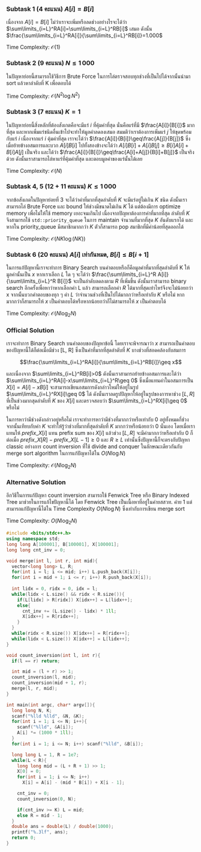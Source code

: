 ### Subtask 1 (4 คะแนน) $A[i]=B[i]$

เนื่องจาก $A[i]=B[i]$ ไม่ว่าเราจะเพิ่มหรือลดช่วงอย่างไรจะได้ว่า $\sum\limits_{i=L}^RA[i]=\sum\limits_{i=L}^RB[i]$ เสมอ ดังนั้น $\frac{\sum\limits_{i=L}^RA[i]}{\sum\limits_{i=L}^RB[i]}=1.000$

Time Complexity: $\mathcal{O}(1)$

### Subtask 2 (9 คะแนน) $N\leq 1\,000$

ในปัญหาย่อยนี้สามารถใช้วิธีการ Brute Force ในการไล่ตรวจสอบทุกช่วงที่เป็นไปได้จากนั้นนำมา sort แล้วหาลำดับที่ K เพื่อตอบได้

Time Complexity: $\mathcal{O}(N^2\log N^2)$

### Subtask 3 (7 คะแนน) $K=1$

ในปัญหาย่อยนี้สิ่งหลักที่ต้องสังเกตคือจะมีแร่ $i$ ที่คุ้มค่าที่สุด นั่นคือแร่ที่มี $\frac{A[i]}{B[i]}$ มากที่สุด และหากเพิ่มแร่ชนิดอื่นเข้าไปจะทำให้มูลค่าลดลงเสมอ สมมติว่าเราต้องการเพิ่มแร่ $j$ ให้ขุดพร้อมกับแร่ $i$ เนื่องจากแร่ $i$ คุ้มค่าที่สุด เราจะได้ว่า $\frac{A[i]}{B[i]}\geq\frac{A[j]}{B[j]}$ ซึ่งเมื่อย้ายข้างอสมการและบวก $A[i]B[i]$ ไปทั้งสองข้างจะได้ว่า $A[i]B[i]+A[i]B[j]\geq B[i]A[i]+B[i]A[j]$ เป็นจริง และได้ว่า $\frac{A[i]}{B[i]}\geq\frac{A[i]+A[j]}{B[i]+B[j]}$ เป็นจริงด้วย ดังนั้นเราสามารถไล่หาแร่ที่คุ้มค่าที่สุด และตอบมูลค่าของแร่นั้นได้เลย

Time Complexity: $\mathcal{O}(N)$

### Subtask 4, 5 (12 + 11 คะแนน) $K\leq1\,000$

จากข้อสังเกตในปัญหาย่อยที่ 3 จะได้ว่าค่าที่มากที่สุดลำดับที่ $K$ จะมีแร่อยู่ไม่เกิน $K$ ชนิด ดังนั้นเราสามารถไล่ Brute Force และ bound ให้ช่วงมีขนาดไม่เกิน $K$ ได้ แต่ต้องมีการ optimize memory เพื่อไม่ให้ใช้ memory เยอะจนเกินไป เนื่องจากปัญหาต้องการค่าที่มากที่สุด ลำดับที่ $K$ จึงสามารถใช้ `std::priority_queue` ในการ maintain จำนวนที่มากที่สุด $K$ อันดับแรกได้ และหากใน priority_queue มีสมาชิกมากกว่า $K$ ตัวก็สามารถ pop สมาชิกที่มีค่าน้อยที่สุดออกได้

Time Complexity: $\mathcal{O}(NK\log(NK))$

### Subtask 6 (20 คะแนน) $A[i]$ เท่ากันหมด, $B[i]\leq B[i+1]$

ในการแก้ปัญหานี้เราจะทำการ Binary Search บนคำตอบหรือก็คือมูลค่าที่มากที่สุดลำดับที่ K ให้มูลค่านั้นเป็น $x$ หากเราเลือก $L$ ใด ๆ จะได้ว่า $\frac{\sum\limits_{i=L}^R A[i]}{\sum\limits_{i=L}^R B[i]}$ จะเป็นลำดับลดลงตาม $R$ ที่เพิ่มขึ้น ดังนั้นเราสามารถ binary search อีกครั้งเพื่อหาว่าหากเลือกค่า L แล้ว สามารถเลือกค่า $R$ ได้มากที่สุดเท่าไหร่จึงจะไม่น้อยกว่า x จากนั้นบวกคำตอบของทุก ๆ ค่า $L$ ว่าจำนวนช่วงที่เป็นไปได้มากกว่าหรือเท่ากับ $K$ หรือไม่ หากมากกว่าก็สามารถให้ $x$ เป็นคำตอบได้หรือหากน้อยกว่าก็ไม่สามารถให้ $x$ เป็นคำตอบได้

Time Complexity: $\mathcal{O}(N\log_2 N)$

### Official Solution

เราจะทำการ Binary Search บนคำตอบของปัญหาข้อนี้ โดยเราจะพิจารณาว่า $x$ สามารถเป็นคำตอบของปัญหานี้ได้ก็ต่อเมื่อมีช่วง [L, R] ซึ่งเป็นค่าที่มากที่สุดลำดับที่ $K$ บางช่วงที่สอดคล้องกับสมการ

$$\frac{\sum\limits_{i=L}^RA[i]}{\sum\limits_{i=L}^RB[i]}\geq x$$

และเนื่องจาก $\sum\limits_{i=L}^RB[i]>0$ ดังนั้นเราสามารถย้ายข้างอสมการและได้ว่า $\sum\limits_{i=L}^RA[i]-x\sum\limits_{i=L}^R\geq 0$ ซึ่งเมื่อแทนค่าในอสมการเป็น $X[i]=A[i]-xB[i]$ จะสามารถเขียนอสมการดังกล่าวใหม่ให้อยู่ในรูป $\sum\limits_{i=L}^RX[i]\geq 0$ ได้ ดังนั้นเราลดรูปปัญหาให้อยู่ในรูปของการหาช่วง $[L,R]$ ที่เป็นช่วงมากสุดลำดับที่ $K$ ของ $X[i]$ และตรวจสอบว่า $\sum\limits_{i=L}^RX[i]\geq 0$ หรือไม่

ในการหาว่ามีช่วงดังกล่าวอยู่หรือไม่ เราจะทำการหาว่ามีช่วงที่มากกว่าหรือเท่ากับ $0$ อยู่ทั้งหมดกี่ช่วง จากนั้นเทียบกับค่า $K$ จะทำให้รู้ว่าช่วงที่มากที่สุดลำดับที่ $K$ มากกว่าหรือน้อยกว่า $0$ นั่นเอง โดยเมื่อเราแทนให้ $prefix\_X[i]$ แทน prefix sum ของ $X[i]$ แล้วช่วง $[L,R]$ จะมีค่ามากกว่าหรือเท่ากับ $0$ ก็ต่อเมื่อ $prefix\_X[R]-prefix\_X[L-1]\geq 0$ และ $R\geq L$ เท่านั้นซึ่งปัญหานี้ก็จะตรงกับปัญหา classic อย่างการ count inversion ที่ใช้ divide and conquer ในลักษณะเดียวกันกับ merge sort algorithm ในการแก้ปัญหาได้ใน $O(N\log N)$

Time Complexity: $\mathcal{O}(N\log_2 N)$

### Alternative Solution

อีกวิธีในการแก้ปัญหา count inversion สามารถใช้ Fenwick Tree หรือ Binary Indexed Tree มาช่วยในการแก้ไขปัญหานี้ได้ โดย Fenwick Tree เป็นเนื้อหาที่อยู่ในค่ายสสวท. ค่าย 1 แต่สามารถแก้ปัญหานี้ได้ใน Time Complexity $O(N\log N)$ ซึ่งเท่ากับการเขียน merge sort

Time Complexity: $O(N\log_2 N)$

```cpp
#include <bits/stdc++.h>
using namespace std;
long long A[100001], B[100001], X[100001];
long long cnt_inv = 0;

void merge(int l, int r, int mid){
  vector<long long> L, R;
  for(int i = l; i <= mid; i++) L.push_back(X[i]);
  for(int i = mid + 1; i <= r; i++) R.push_back(X[i]);
  
  int lidx = 0, ridx = 0, idx = l;
  while(lidx < L.size() && ridx < R.size()){
    if(L[lidx] > R[ridx]) X[idx++] = L[lidx++];
    else{
      cnt_inv += (L.size() - lidx) * 1ll;
      X[idx++] = R[ridx++];
    }
  }
  while(ridx < R.size()) X[idx++] = R[ridx++];
  while(lidx < L.size()) X[idx++] = L[lidx++];
}

void count_inversion(int l, int r){
  if(l == r) return;

  int mid = (l + r) >> 1;
  count_inversion(l, mid);
  count_inversion(mid + 1, r);
  merge(l, r, mid);
}

int main(int argc, char* argv[]){
  long long N, K;
  scanf("%lld %lld", &N, &K);
  for(int i = 1; i <= N; i++){
    scanf("%lld", &A[i]);
    A[i] *= (1000 * 1ll);
  }
  for(int i = 1; i <= N; i++) scanf("%lld", &B[i]);

  long long L = 1, R = 1e7;
  while(L < R){
    long long mid = (L + R + 1) >> 1;
    X[0] = 0;
    for(int i = 1; i <= N; i++) 
      X[i] = A[i] - (mid * B[i]) + X[i - 1];

    cnt_inv = 0;
    count_inversion(0, N);

    if(cnt_inv >= K) L = mid;
    else R = mid - 1;
  }
  double ans = double(L) / double(1000);
  printf("%.3lf", ans);
  return 0;
}
```